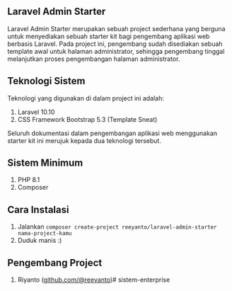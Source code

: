## Laravel Admin Starter  
  
Laravel Admin Starter merupakan sebuah project sederhana yang berguna untuk menyediakan sebuah starter kit bagi pengembang aplikasi web berbasis Laravel. Pada project ini, pengembang sudah disediakan sebuah template awal untuk halaman administrator, sehingga pengembang tinggal melanjutkan proses pengembangan halaman administrator.  
  
## Teknologi Sistem  
  
Teknologi yang digunakan di dalam project ini adalah:  
1. Laravel 10.10  
2. CSS Framework Bootstrap 5.3  (Template Sneat)  
  
Seluruh dokumentasi dalam pengembangan aplikasi web menggunakan starter kit ini merujuk kepada dua teknologi tersebut.  
  
## Sistem Minimum  
1. PHP 8.1  
2. Composer  
  
## Cara Instalasi  
1. Jalankan `composer create-project reeyanto/laravel-admin-starter nama-project-kamu`  
2. Duduk manis :)  
  
## Pengembang Project  
1. Riyanto ([github.com/@reeyanto](https://github.com/reeyanto))# sistem-enterprise
